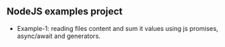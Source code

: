 ## NodeJS examples project
- Example-1: reading files content and sum it values using js promises, async/await and generators.
